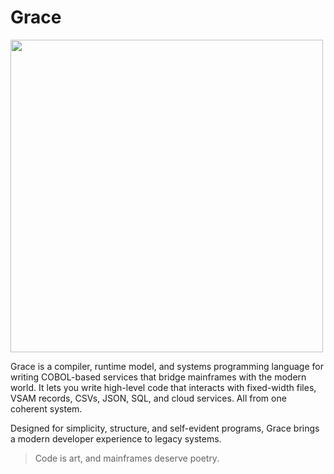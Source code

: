 # Grace

<img src="https://www.ufrgs.br/enigma/wp-content/uploads/2021/06/ghcobol.jpg" width="500">

Grace is a compiler, runtime model, and systems programming language for writing
COBOL-based services that bridge mainframes with the modern world. It lets you write
high-level code that interacts with fixed-width files, VSAM records, CSVs, JSON, SQL,
and cloud services. All from one coherent system.

Designed for simplicity, structure, and self-evident programs, Grace brings a modern
developer experience to legacy systems.

> Code is art, and mainframes deserve poetry.
